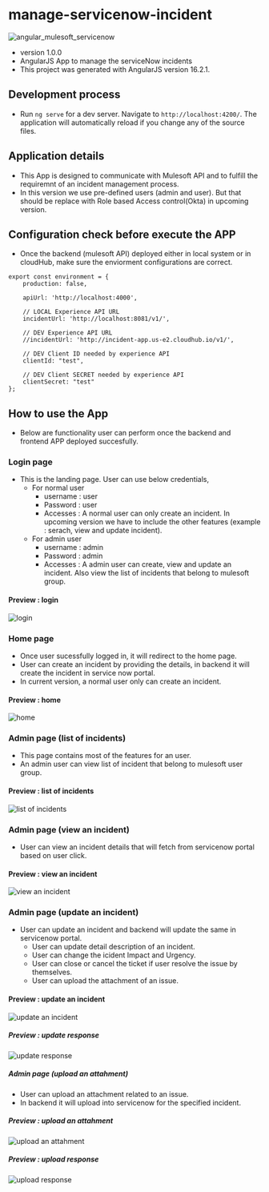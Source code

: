 # manage-servicenow-incident
![angular_mulesoft_servicenow](https://github.com/anky123/ankuran.online.mule4/assets/13630010/5edc718c-62a5-45aa-91e0-a9d816f677ec)

* version 1.0.0
* AngularJS App to manage the serviceNow incidents
* This project was generated with AngularJS version 16.2.1.

## Development process         
* Run `ng serve` for a dev server. Navigate to `http://localhost:4200/`. The application will automatically reload if you change any of the source files.

## Application details
* This App is designed to communicate with Mulesoft API and to fulfill the requiremnt of an incident management process.
* In this version we use pre-defined users (admin and user). But that should be replace with Role based Access control(Okta) in upcoming version.

## Configuration check before execute the APP
* Once the backend (mulesoft API) deployed either in local system or in cloudHub, make sure the enviorment configurations are correct.
```
export const environment = {
    production: false,
    
    apiUrl: 'http://localhost:4000',
    
    // LOCAL Experience API URL
    incidentUrl: 'http://localhost:8081/v1/',
    
    // DEV Experience API URL
    //incidentUrl: 'http://incident-app.us-e2.cloudhub.io/v1/',
    
    // DEV Client ID needed by experience API
    clientId: "test",
  
    // DEV Client SECRET needed by experience API
    clientSecret: "test"
};
```
## How to use the App
* Below are functionality user can perform once the backend and frontend APP deployed succesfully.

### Login page
* This is the landing page. User can use below credentials,
  * For normal user
    * username : user
    * Password : user
    * Accesses : A normal user can only create an incident. In upcoming version we have to include the other features (example : serach, view and update incident).
  * For admin user
    * username : admin
    * Password : admin
    * Accesses : A admin user can create, view and update an incident. Also view the list of incidents that belong to mulesoft group.

#### Preview : login
![login](https://github.com/anky123/ankuran.online.mule4/assets/13630010/07e8d982-2ab7-4e36-9a68-9efb5093542e)


### Home page
* Once user sucessfully logged in, it will redirect to the home page. 
* User can create an incident by providing the details, in backend it will create the incident in service now portal.
* In current version, a normal user only can create an incident.

#### Preview : home
![home](https://github.com/anky123/ankuran.online.mule4/assets/13630010/8dfaa167-d98e-4d4e-ad79-f823fa5f19ec)


### Admin page (list of incidents)
* This page contains most of the features for an user.
* An admin user can view list of incident that belong to mulesoft user group.
  
#### Preview : list of incidents
![list of incidents](https://github.com/anky123/ankuran.online.mule4/assets/13630010/12d8d3ab-920c-4a93-9640-7f26711497a7)


### Admin page (view an incident)
* User can view an incident details that will fetch from servicenow portal based on user click.
  
#### Preview : view an incident
![view an incident](https://github.com/anky123/ankuran.online.mule4/assets/13630010/6a9c38d4-245a-463d-a4da-903c40830ed8)


### Admin page (update an incident)
* User can update an incident and backend will update the same in servicenow portal.
  * User can update detail description of an incident.
  * User can change the icident Impact and Urgency.
  * User can close or cancel the ticket if user resolve the issue by themselves. 
  * User can upload the attachment of an issue.
  
#### Preview : update an incident
![update an incident](https://github.com/anky123/ankuran.online.mule4/assets/13630010/8eecfe23-bbb2-42d5-9200-2215100093eb)


##### Preview : update response
![update response](https://github.com/anky123/ankuran.online.mule4/assets/13630010/e3d6bd37-5737-4611-8e9e-dbd29636caa6)


##### Admin page (upload an attahment)
* User can upload an attachment related to an issue.
* In backend it will upload into servicenow for the specified incident.

##### Preview : upload an attahment
![upload an attahment](https://github.com/anky123/ankuran.online.mule4/assets/13630010/ce3060bb-05c1-48f7-9b91-839ee47f64d4)


##### Preview : upload response
![upload response](https://github.com/anky123/ankuran.online.mule4/assets/13630010/6c118d0a-9169-4a5c-9589-3b8c58cc0609)
